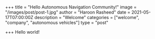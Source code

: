 +++
title = "Hello Autonomous Navigation Community!"
image = "/images/post/post-1.jpg"
author = "Haroon Rasheed"
date = 2021-05-17T07:00:00Z
description = "Welcome"
categories = ["welcome", "company", "autonomous vehicles"]
type = "post"

+++
Hello world!